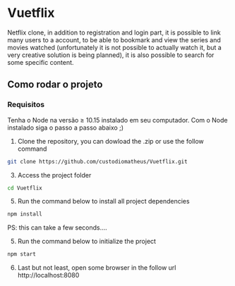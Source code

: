 # Vuetflix
Netflix clone, in addition to registration and login part, it is possible to link many users to a account, to be able to bookmark and view the series and movies watched (unfortunately it is not possible to actually watch it, but a very creative solution is being planned), it is also possible to search for some specific content.

## Como rodar o projeto

### Requisitos
Tenha o Node na versão ≥ 10.15 instalado em seu computador.
Com o Node instalado siga o passo a passo abaixo ;)

1. Clone the repository, you can dowload the .zip or use the follow command
```bash
git clone https://github.com/custodiomatheus/Vuetflix.git
```
3. Access the project folder
```bash
cd Vuetflix
```
5. Run the command below to install all project dependencies
```bash
npm install
```
PS: this can take a few seconds....

5. Run the command below to initialize the project
```bash
npm start
```
6. Last but not least, open some browser in the follow url
http://localhost:8080

